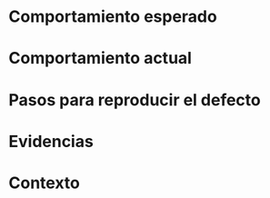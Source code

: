 # Comportamiento esperado

# Comportamiento actual


# Pasos para reproducir el defecto


# Evidencias

# Contexto

